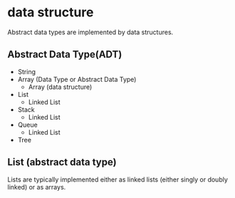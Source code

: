 # data structure

Abstract data types are implemented by data structures.

## Abstract Data Type(ADT)
- String
- Array (Data Type or Abstract Data Type)
  - Array (data structure)
- List
  - Linked List
- Stack
  - Linked List
- Queue
  - Linked List
- Tree

## List (abstract data type)

Lists are typically implemented either as linked lists (either singly or doubly linked) or as arrays.


